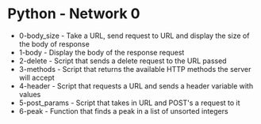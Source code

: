 # Python - Network 0
- 0-body_size - Take a URL, send request to URL and display the size of the body of response
- 1-body - Display the body of the response request
- 2-delete - Script that sends a delete request to the URL passed
- 3-methods - Script that returns the available HTTP methods the server will accept
- 4-header - Script that requests a URL and sends a header variable with values
- 5-post_params - Script that takes in URL and POST's a request to it
- 6-peak - Function that finds a peak in a list of unsorted integers
